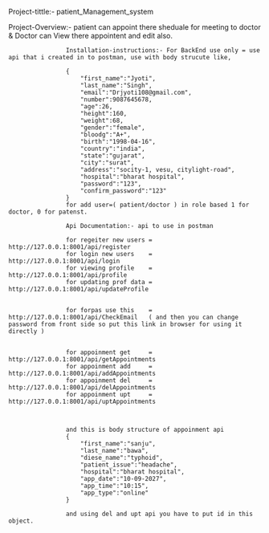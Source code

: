 Project-tittle:- patient_Management_system

Project-Overview:- patient can appoint there sheduale for meeting to doctor & Doctor can View there appointent and edit also.


                    Installation-instructions:- For BackEnd use only = use api that i created in to postman, use with body strucute like,

                    {
                        "first_name":"Jyoti",
                        "last_name":"Singh",
                        "email":"Drjyoti108@gmail.com",
                        "number":9087645678,
                        "age":26, 
                        "height":160,
                        "weight":68,
                        "gender":"female",
                        "bloodg":"A+", 
                        "birth":"1998-04-16",
                        "country":"india",
                        "state":"gujarat",
                        "city":"surat",
                        "address":"socity-1, vesu, citylight-road",
                        "hospital":"bharat hospital",
                        "password":"123",
                        "confirm_password":"123"
                    }
                    for add user=( patient/doctor ) in role based 1 for doctor, 0 for patenst.

                    Api Documentation:- api to use in postman

                    for regeiter new users = http://127.0.0.1:8001/api/register
                    for login new users    = http://127.0.0.1:8001/api/login
                    for viewing profile    = http://127.0.0.1:8001/api/profile
                    for updating prof data = http://127.0.0.1:8001/api/updateProfile


                    for forpas use this    = http://127.0.0.1:8001/api/CheckEmail   ( and then you can change password from front side so put this link in browser for using it directly )


                    for appoinment get     = http://127.0.0.1:8001/api/getAppointments
                    for appoinment add     = http://127.0.0.1:8001/api/addAppointments
                    for appoinment del     = http://127.0.0.1:8001/api/delAppointments
                    for appoinment upt     = http://127.0.0.1:8001/api/uptAppointments

                    

                    and this is body structure of appoinment api 
                    {
                        "first_name":"sanju",
                        "last_name":"bawa",
                        "diese_name":"typhoid",
                        "patient_issue":"headache",
                        "hospital":"bharat hospital",
                        "app_date":"10-09-2027",
                        "app_time":"10:15",
                        "app_type":"online"
                    }

                    and using del and upt api you have to put id in this object.